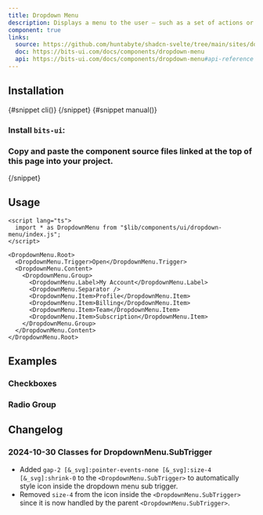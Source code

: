 ```yaml
---
title: Dropdown Menu
description: Displays a menu to the user — such as a set of actions or functions — triggered by a button.
component: true
links:
  source: https://github.com/huntabyte/shadcn-svelte/tree/main/sites/docs/src/lib/registry/ui/dropdown-menu
  doc: https://bits-ui.com/docs/components/dropdown-menu
  api: https://bits-ui.com/docs/components/dropdown-menu#api-reference
---
```


<script>
    import { ComponentPreview, PMAddComp, PMInstall, Step, Steps, InstallTabs } from '$lib/components/docs'
</script>

<ComponentPreview name="dropdown-menu-demo">

<div></div>

</ComponentPreview>

## Installation

<InstallTabs>
{#snippet cli()}
<PMAddComp name="dropdown-menu" />
{/snippet}
{#snippet manual()}
<Steps>

### Install `bits-ui`:

<PMInstall command="bits-ui -D" />

### Copy and paste the component source files linked at the top of this page into your project.

</Steps>
{/snippet}
</InstallTabs>

## Usage

```svelte
<script lang="ts">
  import * as DropdownMenu from "$lib/components/ui/dropdown-menu/index.js";
</script>

<DropdownMenu.Root>
  <DropdownMenu.Trigger>Open</DropdownMenu.Trigger>
  <DropdownMenu.Content>
    <DropdownMenu.Group>
      <DropdownMenu.Label>My Account</DropdownMenu.Label>
      <DropdownMenu.Separator />
      <DropdownMenu.Item>Profile</DropdownMenu.Item>
      <DropdownMenu.Item>Billing</DropdownMenu.Item>
      <DropdownMenu.Item>Team</DropdownMenu.Item>
      <DropdownMenu.Item>Subscription</DropdownMenu.Item>
    </DropdownMenu.Group>
  </DropdownMenu.Content>
</DropdownMenu.Root>
```

## Examples

### Checkboxes

<ComponentPreview name="dropdown-menu-checkboxes">

<div></div>

</ComponentPreview>

### Radio Group

<ComponentPreview name="dropdown-menu-radio-group">

<div></div>

</ComponentPreview>

## Changelog

### 2024-10-30 Classes for DropdownMenu.SubTrigger

- Added `gap-2 [&_svg]:pointer-events-none [&_svg]:size-4 [&_svg]:shrink-0` to the `<DropdownMenu.SubTrigger>` to automatically style icon inside the dropdown menu sub trigger.
- Removed `size-4` from the icon inside the `<DropdownMenu.SubTrigger>` since it is now handled by the parent `<DropdownMenu.SubTrigger>`.
